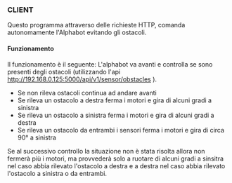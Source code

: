 ### CLIENT
Questo programma attraverso delle richieste HTTP, comanda autonomamente l'Alphabot evitando gli ostacoli.

#### Funzionamento
Il funzionamento è il seguente:
L'alphabot va avanti e controlla se sono presenti degli ostacoli (utilizzando l'api http://192.168.0.125:5000/api/v1/sensor/obstacles ).
* Se non rileva ostacoli continua ad andare avanti
* Se rileva un ostacolo a destra ferma i motori e gira di alcuni gradi a sinistra
* Se rileva un ostacolo a sinistra ferma i motori e gira di alcuni gradi a destra
* Se rileva un ostacolo da entrambi i sensori ferma i motori e gira di circa 90° a sinistra

Se al successivo controllo la situazione non è stata risolta allora non fermerà più i motori, ma provvederà solo a ruotare di alcuni gradi 
a sinsitra nel caso abbia rilevato l'ostacolo a destra e a destra nel caso abbia rilevato l'ostacolo a sinistra o da entrambi.
